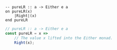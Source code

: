 ```applescript
-- pureLR :: a -> Either e a
on pureLR(x)
    |Right|(x)
end pureLR
```


```javascript
// pureLR :: a -> Either e a
const pureLR = x =>
    // The value x lifted into the Either monad.
    Right(x);
```
